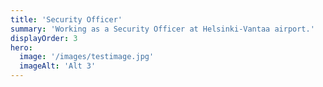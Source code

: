 ```yaml
---
title: 'Security Officer'
summary: 'Working as a Security Officer at Helsinki-Vantaa airport.'
displayOrder: 3
hero:
  image: '/images/testimage.jpg'
  imageAlt: 'Alt 3'
---
```

